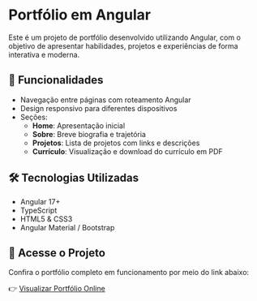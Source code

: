 # Portfólio em Angular

Este é um projeto de portfólio desenvolvido utilizando Angular, com o objetivo de apresentar habilidades, projetos e experiências de forma interativa e moderna.

## 🚀 Funcionalidades

- Navegação entre páginas com roteamento Angular
- Design responsivo para diferentes dispositivos
- Seções:
  - **Home**: Apresentação inicial
  - **Sobre**: Breve biografia e trajetória
  - **Projetos**: Lista de projetos com links e descrições
  - **Currículo**: Visualização e download do currículo em PDF

## 🛠️ Tecnologias Utilizadas

- Angular 17+
- TypeScript
- HTML5 & CSS3
- Angular Material / Bootstrap

## 🔗 Acesse o Projeto

Confira o portfólio completo em funcionamento por meio do link abaixo:

👉 [Visualizar Portfólio Online](https://seu-link-aqui.com)
